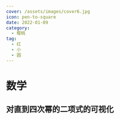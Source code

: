 ```yaml
---
cover: /assets/images/cover6.jpg
icon: pen-to-square
date: 2022-01-09
category:
  - 樱桃
tag:
  - 红
  - 小
  - 圆
---
```


# 数学

## 对直到四次幂的二项式的可视化
